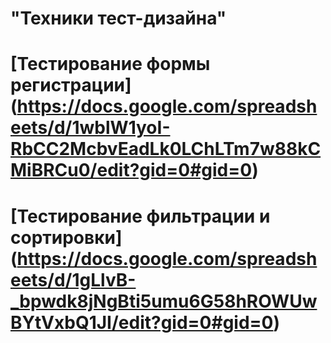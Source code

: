 # "Техники тест-дизайна"
# [Тестирование формы регистрации] (https://docs.google.com/spreadsheets/d/1wblW1yoI-RbCC2McbvEadLk0LChLTm7w88kCMiBRCu0/edit?gid=0#gid=0)
# [Тестирование фильтрации и сортировки] (https://docs.google.com/spreadsheets/d/1gLlvB-_bpwdk8jNgBti5umu6G58hROWUwBYtVxbQ1JI/edit?gid=0#gid=0)
